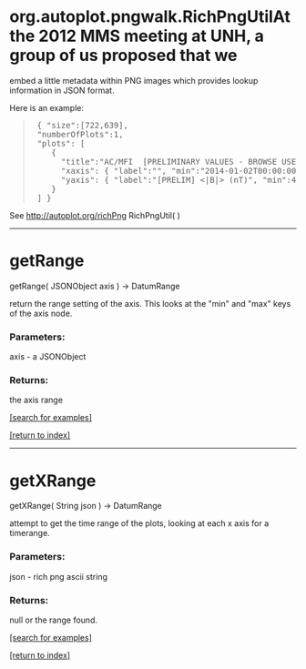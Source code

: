 # org.autoplot.pngwalk.RichPngUtilAt the 2012 MMS meeting at UNH, a group of us proposed that we
 embed a little metadata within PNG images which provides lookup 
 information in JSON format.  

 Here is an example:
<blockquote><pre>
 { "size":[722,639],
 "numberOfPlots":1,
 "plots": [
    {
      "title":"AC/MFI  [PRELIMINARY VALUES - BROWSE USE ONLY] B-field magnitude", 
      "xaxis": { "label":"", "min":"2014-01-02T00:00:00.000Z", "max":"2014-01-03T00:00:00.000Z", "left":78, "right":644, "type":"lin", "units":"UTC" },
      "yaxis": { "label":"[PRELIM] <|B|> (nT)", "min":4.440892098500626E-16, "max":8.9, "top":52, "bottom":587, "type":"lin", "units":"nT" }
    }
 ] }
</pre></blockquote>

 See http://autoplot.org/richPng
RichPngUtil( )


***
<a name="getRange"></a>
# getRange
getRange( JSONObject axis ) &rarr; DatumRange

return the range setting of the axis.  This looks at the "min" and
 "max" keys of the axis node.

### Parameters:
axis - a JSONObject

### Returns:
the axis range

<a href="https://github.com/autoplot/dev/search?q=getRange&unscoped_q=getRange">[search for examples]</a>

<a href="https://github.com/autoplot/documentation/blob/master/javadoc/index-all.md">[return to index]</a>

***
<a name="getXRange"></a>
# getXRange
getXRange( String json ) &rarr; DatumRange

attempt to get the time range of the plots, looking at each x axis
 for a timerange.

### Parameters:
json - rich png ascii string

### Returns:
null or the range found.

<a href="https://github.com/autoplot/dev/search?q=getXRange&unscoped_q=getXRange">[search for examples]</a>

<a href="https://github.com/autoplot/documentation/blob/master/javadoc/index-all.md">[return to index]</a>

